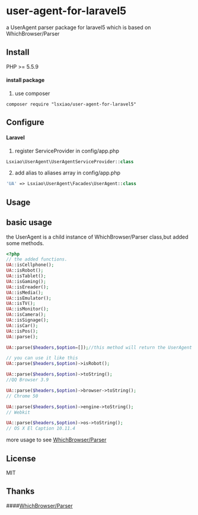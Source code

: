 # user-agent-for-laravel5

a UserAgent parser package for laravel5 which is based on WhichBrowser/Parser

## Install

PHP >= 5.5.9

#### install package

1.  use composer
```shell
composer require "lsxiao/user-agent-for-laravel5"
```


## Configure

#### Laravel

1.  register ServiceProvider in config/app.php
```php
Lsxiao\UserAgent\UserAgentServiceProvider::class
```
2.  add alias to aliases array in config/app.php
```php
'UA' => Lsxiao\UserAgent\Facades\UserAgent::class
```


## Usage
## basic usage
the UserAgent is a child instance of WhichBrowser/Parser class,but added some methods.
```php
<?php
// the added functions.
UA::isCellphone();
UA::isRobot();
UA::isTablet();
UA::isGaming();
UA::isEreader();
UA::isMedia();
UA::isEmulator();
UA::isTV();
UA::isMonitor();
UA::isCamera();
UA::isSignage();
UA::isCar();
UA::isPos();
UA::parse();

UA::parse($headers,$option=[]);//this method will return the UserAgent instance.

// you can use it like this
UA::parse($headers,$option)->isRobot();

UA::parse($headers,$option)->toString();
//QQ Browser 3.9 

UA::parse($headers,$option)->browser->toString();
// Chrome 50  

UA::parse($headers,$option)->engine->toString();
// Webkit

UA::parse($headers,$option)->os->toString();
// OS X El Caption 10.11.4
```

more usage to see [WhichBrowser/Parser](https://github.com/WhichBrowser/Parser)

## License

MIT

## Thanks

####[WhichBrowser/Parser](https://github.com/WhichBrowser/Parser)